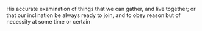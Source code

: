 His accurate examination of things that we can gather, and live together; or that our inclination be always ready to join, and to obey reason but of necessity at some time or certain
